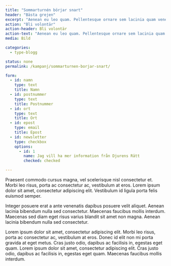 ```yaml
---
title: "Sommarturnén börjar snart"
header: "Bästa grejen"
excerpt: "Aenean eu leo quam. Pellentesque ornare sem lacinia quam venenatis vestibulum."
action: "Bli volontär"
action-header: Bli volontär
action-text: "Aenean eu leo quam. Pellentesque ornare sem lacinia quam venenatis vestibulum."
media: Bild

categories:
  - type-blogg

status: none
permalink: /kampanj/sommarturnen-borjar-snart/

form:
  - id: namn
    type: text
    title: Namn
  - id: postnummer
    type: text
    title: Postnummer
  - id: ort
    type: text
    title: Ort
  - id: epost
    type: email
    title: Epost
  - id: newsletter
    type: checkbox
    options:
      - id: 1
        name: Jag vill ha mer information från Djurens Rätt
        checked: checked

---
```


Praesent commodo cursus magna, vel scelerisque nisl consectetur et. Morbi leo risus, porta ac consectetur ac, vestibulum at eros. Lorem ipsum dolor sit amet, consectetur adipiscing elit. Vestibulum id ligula porta felis euismod semper.

Integer posuere erat a ante venenatis dapibus posuere velit aliquet. Aenean lacinia bibendum nulla sed consectetur. Maecenas faucibus mollis interdum. Maecenas sed diam eget risus varius blandit sit amet non magna. Aenean lacinia bibendum nulla sed consectetur.

Lorem ipsum dolor sit amet, consectetur adipiscing elit. Morbi leo risus, porta ac consectetur ac, vestibulum at eros. Donec id elit non mi porta gravida at eget metus. Cras justo odio, dapibus ac facilisis in, egestas eget quam. Lorem ipsum dolor sit amet, consectetur adipiscing elit. Cras justo odio, dapibus ac facilisis in, egestas eget quam. Maecenas faucibus mollis interdum.
